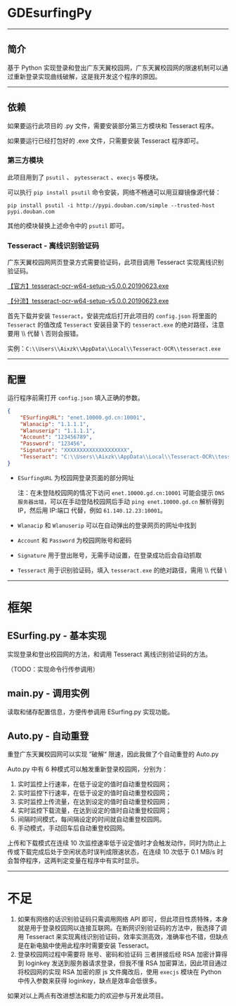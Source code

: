 # GDEsurfingPy

------

## 简介

基于 Python 实现登录和登出广东天翼校园网，广东天翼校园网的限速机制可以通过重新登录实现曲线破解，这是我开发这个程序的原因。

------

## 依赖

如果要运行此项目的 .py 文件，需要安装部分第三方模块和 Tesseract 程序。

如果要运行已经打包好的 .exe 文件，只需要安装 Tesseract 程序即可。

### 第三方模块

此项目用到了 `psutil` 、 `pytesseract` 、`execjs` 等模块。

可以执行 `pip install psutil` 命令安装，网络不畅通可以用豆瓣镜像源代替：

`pip install psutil -i http://pypi.douban.com/simple --trusted-host pypi.douban.com`

其他的模块替换上述命令中的 `psutil` 即可。

### Tesseract - 离线识别验证码

广东天翼校园网网页登录方式需要验证码，此项目调用 Tesseract 实现离线识别验证码。

[【官方】tesseract-ocr-w64-setup-v5.0.0.20190623.exe](https://digi.bib.uni-mannheim.de/tesseract/tesseract-ocr-w64-setup-v5.0.0.20190623.exe)

[【分流】tesseract-ocr-w64-setup-v5.0.0.20190623.exe](https://wwa.lanzoui.com/iG1WHqhz7ni)

首先下载并安装 `Tesseract`，安装完成后打开此项目的 `config.json` 将里面的 `Tesseract` 的值改成 `Tesseract` 安装目录下的 `tesseract.exe` 的绝对路径，注意要用 \\\\ 代替 \\ 否则会报错。

实例：``C:\\Users\\Aixzk\\AppData\\Local\\Tesseract-OCR\\tesseract.exe``

------

## 配置

运行程序前需打开 `config.json` 填入正确的参数。

```json
{
    "ESurfingURL": "enet.10000.gd.cn:10001",
    "Wlanacip": "1.1.1.1",
    "Wlanuserip": "1.1.1.1",
    "Account": "123456789",
    "Password": "123456",
    "Signature": "XXXXXXXXXXXXXXXXXXXX",
    "Tesseract": "C:\\Users\\Aixzk\\AppData\\Local\\Tesseract-OCR\\tesseract.exe"
}
```

+ `ESurfingURL` 为校园网登录页面的部分网址

  注：在未登陆校园网的情况下访问 `enet.10000.gd.cn:10001` 可能会提示 `DNS 服务器出错`，可以在手动登陆校园网后手动 `ping enet.10000.gd.cn` 解析得到 IP，然后用 IP:端口 代替，例如 `61.140.12.23:10001`。

+ `Wlanacip` 和 `Wlanuserip` 可以在自动弹出的登录网页的网址中找到

+ `Account` 和 `Password` 为校园网账号和密码

+ `Signature` 用于登出账号，无需手动设置，在登录成功后会自动抓取

+ `Tesseract` 用于识别验证码，填入 `tesseract.exe` 的绝对路径，需用 \\\\ 代替 \\

------

# 框架

## ESurfing.py - 基本实现

实现登录和登出校园网的方法，和调用 Tesseract 离线识别验证码的方法。

（TODO：实现命令行传参调用）

## main.py - 调用实例

读取和储存配置信息，方便传参调用 ESurfing.py 实现功能。

## Auto.py - 自动重登

重登广东天翼校园网可以实现 ”破解“ 限速，因此我做了个自动重登的 Auto.py

Auto.py 中有 6 种模式可以触发重新登录校园网，分别为：

1. 实时监控上行速率，在低于设定的值时自动重登校园网；
2. 实时监控下行速率，在低于设定的值时自动重登校园网；
3. 实时监控上传流量，在达到设定的值时自动重登校园网；
4. 实时监控下载流量，在达到设定的值时自动重登校园网；
5. 间隔时间模式，每间隔设定的时间就自动重登校园网。
6. 手动模式，手动回车后自动重登校园网。

上传和下载模式在连续 10 次监控速率低于设定值时才会触发动作，同时为防止上传或下载完成后处于空闲状态时误判成限速状态，在连续 10 次低于 0.1 MB/s 时会暂停程序，这两判定变量在程序中有实时显示。

------

# 不足

1. 如果有网络的话识别验证码只需调用网络 API 即可，但此项目性质特殊，本身就是用于登录校园网以连接互联网。在断网识别验证码的方法中，我选择了调用 Tesseract 来实现离线识别验证码，效率实测高效，准确率也不错，但缺点是在新电脑中使用此程序时需要安装 Tesseract。
2. 登录校园网过程中需要将 账号、密码和验证码 三者拼接后经 RSA 加密计算得到 loginkey 发送到服务器请求登录，但我不懂 RSA 加密算法，因此项目通过将校园网的实现 RSA 加密的原 js 文件魔改后，使用 `execjs` 模块在 Python 中传入参数来获得 loginkey，缺点是效率会低很多。

如果对以上两点有改进想法和能力的欢迎参与开发此项目。